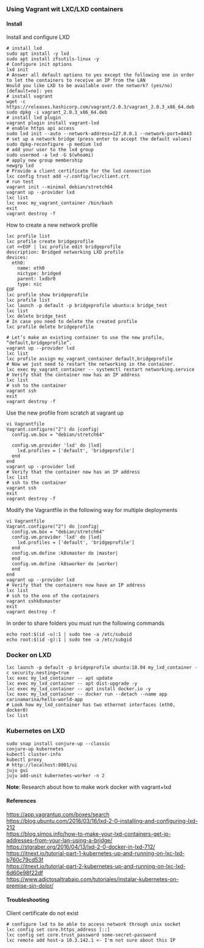### Using Vagrant wit LXC/LXD containers

#### Install
Install and configure LXD
```
# install lxd
sudo apt install -y lxd
sudo apt install zfsutils-linux -y 
# Configure init options
lxd init
# Answer all default options to yes except the following one in order to let the containers to receive an IP from the LAN
Would you like LXD to be available over the network? (yes/no) [default=no]: yes
# install vagrant
wget -c https://releases.hashicorp.com/vagrant/2.0.3/vagrant_2.0.3_x86_64.deb
sudo dpkg -i vagrant_2.0.3_x86_64.deb
# install lxd plugin
vagrant plugin install vagrant-lxd
# enable https api access
sudo lxd init --auto --network-address=127.0.0.1 --network-port=8443
# set up a network bridge (press enter to accept the default values)
sudo dpkg-reconfigure -p medium lxd
# add your user to the lxd group
sudo usermod -a lxd -G $(whoami)
# apply new group membership
newgrp lxd
# Provide a client certificate for the lxd connection
lxc config trust add ~/.config/lxc/client.crt
# run test
vagrant init --minimal debian/stretch64
vagrant up --provider lxd
lxc list
lxc exec my_vagrant_container /bin/bash
exit
vagrant destroy -f
```

How to create a new network profile 
```
lxc profile list
lxc profile create bridgeprofile
cat <<EOF | lxc profile edit bridgeprofile
description: Bridged networking LXD profile
devices:
  eth0:
    name: eth0
    nictype: bridged
    parent: lxdbr0
    type: nic
EOF
lxc profile show bridgeprofile
lxc profile list
lxc launch -p default -p bridgeprofile ubuntu:x bridge_test
lxc list
lxc delete bridge_test
# In case you need to delete the created profile
lxc profile delete bridgeprofile
```

```
# Let’s make an existing container to use the new profile, “default,bridgeprofile”.
vagrant up --provider lxd
lxc list
lxc profile assign my_vagrant_container default,bridgeprofile
# Now we just need to restart the networking in the container.
lxc exec my_vagrant_container -- systemctl restart networking.service
# Verify that the container now has an IP address
lxc list
# ssh to the container
vagrant ssh
exit
vagrant destroy -f
```

Use the new profile from scratch at vagrant up
```
vi Vagrantfile
Vagrant.configure("2") do |config|
  config.vm.box = "debian/stretch64"

  config.vm.provider 'lxd' do |lxd|
    lxd.profiles = ['default', 'bridgeprofile']
  end
end
vagrant up --provider lxd
# Verify that the container now has an IP address
lxc list
# ssh to the container
vagrant ssh
exit
vagrant destroy -f
```

Modify the Vagrantfile in the following way for multiple deployments
```
vi Vagrantfile
Vagrant.configure("2") do |config|
  config.vm.box = "debian/stretch64"
  config.vm.provider 'lxd' do |lxd|
    lxd.profiles = ['default', 'bridgeprofile']
  end
  config.vm.define :k8smaster do |master|
  end
  config.vm.define :k8sworker do |worker|
  end
end
vagrant up --provider lxd
# Verify that the containers now have an IP address
lxc list
# ssh to the one of the containers
vagrant sshk8smaster
exit
vagrant destroy -f
```

In order to share folders you must run the following commands
```
echo root:$(id -u):1 | sudo tee -a /etc/subuid
echo root:$(id -g):1 | sudo tee -a /etc/subgid
```

### Docker on LXD

```
lxc launch -p default -p bridgeprofile ubuntu:18.04 my_lxd_container -c security.nesting=true
lxc exec my_lxd_container -- apt update
lxc exec my_lxd_container -- apt dist-upgrade -y
lxc exec my_lxd_container -- apt install docker.io -y
lxc exec my_lxd_container -- docker run --detach --name app carinamarina/hello-world-app
# Look how my_lxd_container has two ethernet interfaces (eth0, docker0)
lxc list
```

### Kubernetes on LXD
```
sudo snap install conjure-up --classic
conjure-up kubernetes
kubectl cluster-info
kubectl proxy
# http://localhost:8001/ui
juju gui
juju add-unit kubernetes-worker -n 2
```

**Note**: Research about how to make work docker with vagrant+lxd

#### References
https://app.vagrantup.com/boxes/search  
https://blog.ubuntu.com/2016/03/16/lxd-2-0-installing-and-configuring-lxd-212  
https://blog.simos.info/how-to-make-your-lxd-containers-get-ip-addresses-from-your-lan-using-a-bridge/  
https://stgraber.org/2016/04/13/lxd-2-0-docker-in-lxd-712/  
https://itnext.io/tutorial-part-1-kubernetes-up-and-running-on-lxc-lxd-b760c79cd53f  
https://itnext.io/tutorial-part-2-kubernetes-up-and-running-on-lxc-lxd-6d60e98f22df  
https://www.adictosaltrabajo.com/tutoriales/instalar-kubernetes-on-premise-sin-dolor/

#### Troubleshooting
Client certificate do not exist
```
# configure lxd to be able to access network through unix socket
lxc config set core.https_address [::]
lxc config set core.trust_password some-secret-password
lxc remote add host-a 10.3.142.1 <- I'm not sure about this IP
```

